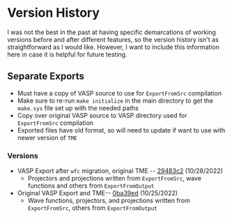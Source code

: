 # Version History

I was not the best in the past at having specific demarcations of working versions before and after different features, so the version history isn't as straightforward as I would like. However, I want to include this information here in case it is helpful for future testing.

## Separate Exports

* Must have a copy of VASP source to use for `ExportFromSrc` compilation
* Make sure to re-run `make initialize` in the main directory to get the `make.sys` file set up with the needed paths
* Copy over original VASP source to VASP directory used for `ExportFromSrc` compilation
* Exported files have old format, so will need to update if want to use with newer version of `TME`

### Versions

* VASP Export after `wfc` migration, original TME -- [29483c2](https://github.com/laurarnichols/defectCrossSections/tree/29483c231924d3829a2447eba9e9627b2a9f30f1) (10/28/2022)
  * Projectors and projections written from `ExportFromSrc`, wave functions and others from `ExportFromOutput`
* Original VASP Export and TME-- [0ba39ed](https://github.com/laurarnichols/defectCrossSections/tree/0ba39edb8a74b204f7d25e2a194288f46837bb99) (10/25/2022)
  * Wave functions, projectors, and projections written from `ExportFromSrc`, others from `ExportFromOutput`
